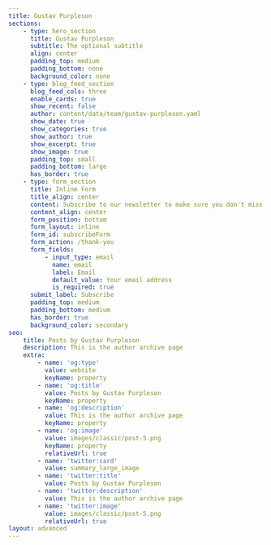 ```yaml
---
title: Gustav Purpleson
sections:
    - type: hero_section
      title: Gustav Purpleson
      subtitle: The optional subtitle
      align: center
      padding_top: medium
      padding_bottom: none
      background_color: none
    - type: blog_feed_section
      blog_feed_cols: three
      enable_cards: true
      show_recent: false
      author: content/data/team/gustav-purpleson.yaml
      show_date: true
      show_categories: true
      show_author: true
      show_excerpt: true
      show_image: true
      padding_top: small
      padding_bottom: large
      has_border: true
    - type: form_section
      title: Inline Form
      title_align: center
      content: Subscribe to our newsletter to make sure you don't miss anything.
      content_align: center
      form_position: bottom
      form_layout: inline
      form_id: subscribeForm
      form_action: /thank-you
      form_fields:
          - input_type: email
            name: email
            label: Email
            default_value: Your email address
            is_required: true
      submit_label: Subscribe
      padding_top: medium
      padding_bottom: medium
      has_border: true
      background_color: secondary
seo:
    title: Posts by Gustav Purpleson
    description: This is the author archive page
    extra:
        - name: 'og:type'
          value: website
          keyName: property
        - name: 'og:title'
          value: Posts by Gustav Purpleson
          keyName: property
        - name: 'og:description'
          value: This is the author archive page
          keyName: property
        - name: 'og:image'
          value: images/classic/post-5.png
          keyName: property
          relativeUrl: true
        - name: 'twitter:card'
          value: summary_large_image
        - name: 'twitter:title'
          value: Posts by Gustav Purpleson
        - name: 'twitter:description'
          value: This is the author archive page
        - name: 'twitter:image'
          value: images/classic/post-5.png
          relativeUrl: true
layout: advanced
---
```

